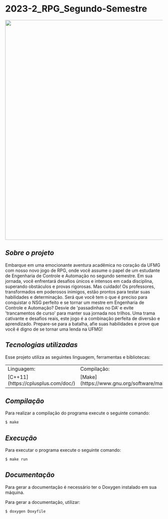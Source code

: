 # 2023-2_RPG_Segundo-Semestre

<div align="center">
<img src="https://github.com/raphaelcborges/2023-2_RPG_Segundo-Semestre/assets/129281871/239b656c-314d-47d5-a978-d11c46da573e"
width="700px" />
</div>

## *Sobre o projeto*
Embarque em uma emocionante aventura acadêmica no coração da UFMG com nosso novo jogo de RPG, onde você assume o papel de um estudante de Engenharia de Controle e Automação no segundo semestre. Em sua jornada, você enfrentará desafios únicos e intensos em cada disciplina, superando obstáculos e provas rigorosas. Mas cuidado! Os professores, transformados em poderosos inimigos, estão prontos para testar suas habilidades e determinação. Será que você tem o que é preciso para conquistar o NSG perfeito e se tornar um mestre em Engenharia de Controle e Automação? Desvie de 'passadinhas no DA' e evite 'trancamentos de curso' para manter sua jornada nos trilhos. Uma trama cativante e desafios reais, este jogo é a combinação perfeita de diversão e aprendizado. Prepare-se para a batalha, afie suas habilidades e prove que você é digno de se tornar uma lenda na UFMG!

## *Tecnologias utilizadas*
Esse projeto utiliza as seguintes linguagem, ferramentas e bibliotecas:
<table>
  <tr>
    <td>Linguagem:</td>
    <td>Compilação:</td>
    <td>Documentação:</td>
    
  </tr>
  <tr>
    <td>[C++11](https://cplusplus.com/doc/)</td>
    <td>[Make](https://www.gnu.org/software/make/)</td>
    <td>[Doxygen](https://doxygen.nl/)</td>
  </tr>
  
</table>

## *Compilação*
Para realizar a compilação do programa execute o seguinte comando:
```bash
$ make
```

## *Execução*
Para executar o programa execute o seguinte comando:
```bash
$ make run
```

## *Documentação*

Para gerar a documentação é necessário ter o Doxygen instalado em sua máquina.

Para gerar a documentação, utilizar:
```bash
$ doxygen Doxyfile
```






